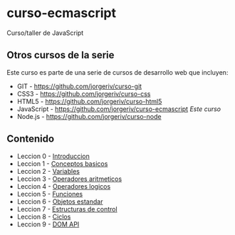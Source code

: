 # curso-ecmascript
Curso/taller de JavaScript

## Otros cursos de la serie
Este curso es parte de una serie de cursos de desarrollo web que incluyen:

* GIT - https://github.com/jorgeriv/curso-git
* CSS3 - https://github.com/jorgeriv/curso-css
* HTML5 - https://github.com/jorgeriv/curso-html5
* JavaScript - https://github.com/jorgeriv/curso-ecmascript *Este curso*
* Node.js - https://github.com/jorgeriv/curso-node

## Contenido
* Leccion 0 - [Introduccion](https://github.com/jorgeriv/curso-ecmascript/tree/master/leccion%200)
* Leccion 1 - [Conceptos basicos](https://github.com/jorgeriv/curso-ecmascript/tree/master/leccion%201)
* Leccion 2 - [Variables](https://github.com/jorgeriv/curso-ecmascript/tree/master/leccion%202)
* Leccion 3 - [Operadores aritmeticos](https://github.com/jorgeriv/curso-ecmascript/tree/master/leccion%203)
* Leccion 4 - [Operadores logicos](https://github.com/jorgeriv/curso-ecmascript/tree/master/leccion%204)
* Leccion 5 - [Funciones](https://github.com/jorgeriv/curso-ecmascript/tree/master/leccion%205)
* Leccion 6 - [Objetos estandar](https://github.com/jorgeriv/curso-ecmascript/tree/master/leccion%206)
* Leccion 7 - [Estructuras de control](https://github.com/jorgeriv/curso-ecmascript/tree/master/leccion%207)
* Leccion 8 - [Ciclos](https://github.com/jorgeriv/curso-ecmascript/tree/master/leccion%208)
* Leccion 9 - [DOM API](https://github.com/jorgeriv/curso-ecmascript/tree/master/leccion%209)